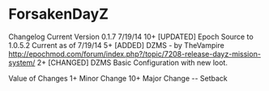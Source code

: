 ForsakenDayZ
============
Changelog 
Current Version 0.1.7
7/19/14
10+	[UPDATED] Epoch Source to 1.0.5.2 Current as of 7/19/14
5+  [ADDED]   DZMS - by TheVampire http://epochmod.com/forum/index.php?/topic/7208-release-dayz-mission-system/
2+  [CHANGED] DZMS Basic Configuration with new loot.




Value of Changes
1+	Minor Change
10+ Major Change
--	Setback


